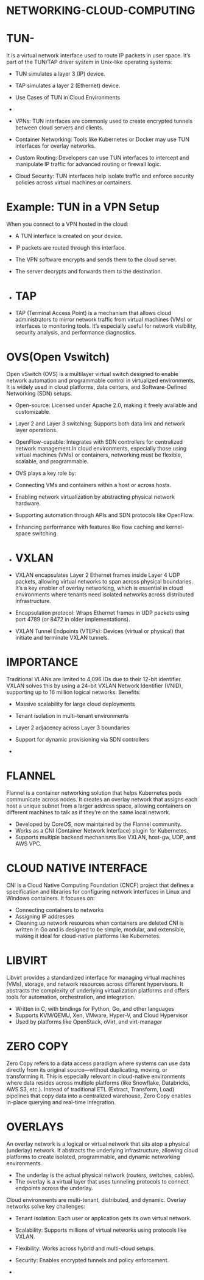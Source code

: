 # NETWORKING-CLOUD-COMPUTING

# TUN- 
It is a virtual network interface used to route IP packets in user space. It’s part of the TUN/TAP driver system in Unix-like operating systems:
- TUN simulates a layer 3 (IP) device.
- TAP simulates a layer 2 (Ethernet) device.
-  Use Cases of TUN in Cloud Environments

-  
- VPNs: TUN interfaces are commonly used to create encrypted tunnels between cloud servers and clients.
- Container Networking: Tools like Kubernetes or Docker may use TUN interfaces for overlay networks.
- Custom Routing: Developers can use TUN interfaces to intercept and manipulate IP traffic for advanced routing or firewall logic.
- Cloud Security: TUN interfaces help isolate traffic and enforce security policies across virtual machines or containers.

# Example: TUN in a VPN Setup
When you connect to a VPN hosted in the cloud:
- A TUN interface is created on your device.
- IP packets are routed through this interface.
- The VPN software encrypts and sends them to the cloud server.
- The server decrypts and forwards them to the destination.

- # TAP
- TAP (Terminal Access Point) is a mechanism that allows cloud administrators to mirror network traffic from virtual machines (VMs) or interfaces to monitoring tools. It’s especially useful for network visibility, security analysis, and performance diagnostics.

# OVS(Open Vswitch)
Open vSwitch (OVS) is a multilayer virtual switch designed to enable network automation and programmable control in virtualized environments. It is widely used in cloud platforms, data centers, and Software-Defined Networking (SDN) setups.
- Open-source: Licensed under Apache 2.0, making it freely available and customizable.
- Layer 2 and Layer 3 switching: Supports both data link and network layer operations.
- OpenFlow-capable: Integrates with SDN controllers for centralized network management.In cloud environments, especially those using virtual machines (VMs) or containers, networking must be flexible, scalable, and programmable.
-  OVS plays a key role by:
- Connecting VMs and containers within a host or across hosts.
- Enabling network virtualization by abstracting physical network hardware.
- Supporting automation through APIs and SDN protocols like OpenFlow.
- Enhancing performance with features like flow caching and kernel-space switching.

- # VXLAN
- VXLAN encapsulates Layer 2 Ethernet frames inside Layer 4 UDP packets, allowing virtual networks to span across physical boundaries. It’s a key enabler of overlay networking, which is essential in cloud environments where tenants need isolated networks across distributed infrastructure.
- Encapsulation protocol: Wraps Ethernet frames in UDP packets using port 4789 (or 8472 in older implementations).
- VXLAN Tunnel Endpoints (VTEPs): Devices (virtual or physical) that initiate and terminate VXLAN tunnels.

# IMPORTANCE
Traditional VLANs are limited to 4,096 IDs due to their 12-bit identifier. VXLAN solves this by using a 24-bit VXLAN Network Identifier (VNID), supporting up to 16 million logical networks.
Benefits:
- Massive scalability for large cloud deployments
- Tenant isolation in multi-tenant environments
- Layer 2 adjacency across Layer 3 boundaries
- Support for dynamic provisioning via SDN controllers

- 
# FLANNEL
Flannel is a container networking solution that helps Kubernetes pods communicate across nodes. It creates an overlay network that assigns each host a unique subnet from a larger address space, allowing containers on different machines to talk as if they’re on the same local network.
- Developed by CoreOS, now maintained by the Flannel community.
- Works as a CNI (Container Network Interface) plugin for Kubernetes.
- Supports multiple backend mechanisms like VXLAN, host-gw, UDP, and AWS VPC.

# CLOUD NATIVE INTERFACE
CNI is a Cloud Native Computing Foundation (CNCF) project that defines a specification and libraries for configuring network interfaces in Linux and Windows containers. It focuses on:
- Connecting containers to networks
- Assigning IP addresses
- Cleaning up network resources when containers are deleted
CNI is written in Go and is designed to be simple, modular, and extensible, making it ideal for cloud-native platforms like Kubernetes.

# LIBVIRT
Libvirt provides a standardized interface for managing virtual machines (VMs), storage, and network resources across different hypervisors. It abstracts the complexity of underlying virtualization platforms and offers tools for automation, orchestration, and integration.
- Written in C, with bindings for Python, Go, and other languages
- Supports KVM/QEMU, Xen, VMware, Hyper-V, and Cloud Hypervisor
- Used by platforms like OpenStack, oVirt, and virt-manager

# ZERO COPY
Zero Copy refers to a data access paradigm where systems can use data directly from its original source—without duplicating, moving, or transforming it. This is especially relevant in cloud-native environments where data resides across multiple platforms (like Snowflake, Databricks, AWS S3, etc.).
Instead of traditional ETL (Extract, Transform, Load) pipelines that copy data into a centralized warehouse, Zero Copy enables in-place querying and real-time integration.

# OVERLAYS
An overlay network is a logical or virtual network that sits atop a physical (underlay) network. It abstracts the underlying infrastructure, allowing cloud platforms to create isolated, programmable, and dynamic networking environments.
- The underlay is the actual physical network (routers, switches, cables).
- The overlay is a virtual layer that uses tunneling protocols to connect endpoints across the underlay.

Cloud environments are multi-tenant, distributed, and dynamic. Overlay networks solve key challenges:
- Tenant isolation: Each user or application gets its own virtual network.
- Scalability: Supports millions of virtual networks using protocols like VXLAN.
- Flexibility: Works across hybrid and multi-cloud setups.
- Security: Enables encrypted tunnels and policy enforcement.


- 




